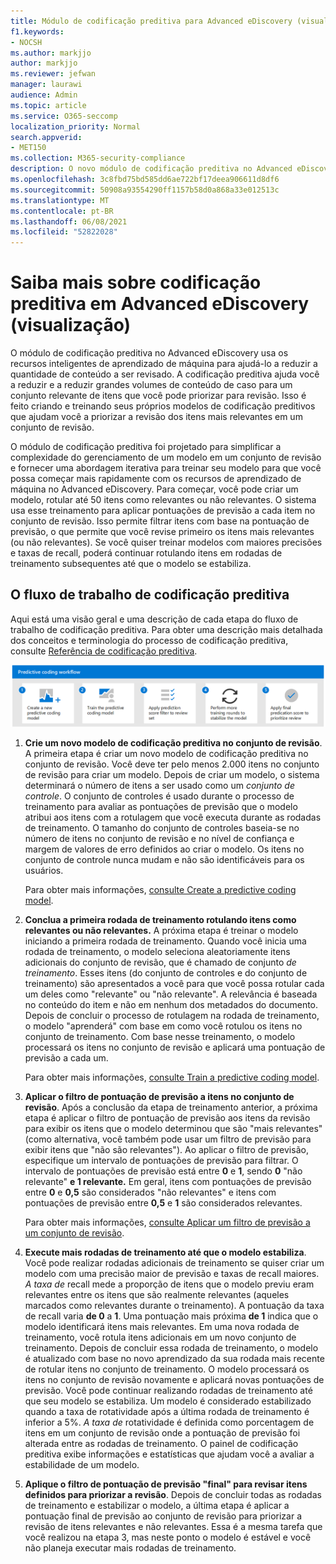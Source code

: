 ```yaml
---
title: Módulo de codificação preditiva para Advanced eDiscovery (visualização)
f1.keywords:
- NOCSH
ms.author: markjjo
author: markjjo
ms.reviewer: jefwan
manager: laurawi
audience: Admin
ms.topic: article
ms.service: O365-seccomp
localization_priority: Normal
search.appverid:
- MET150
ms.collection: M365-security-compliance
description: O novo módulo de codificação preditiva no Advanced eDiscovery usa aprendizado de máquina para analisar itens em um conjunto de revisão para prever quais itens são relevantes para seu caso ou investigação.
ms.openlocfilehash: 3c8fbd75bd585dd6ae722bf17deea906611d8df6
ms.sourcegitcommit: 50908a93554290ff1157b58d0a868a33e012513c
ms.translationtype: MT
ms.contentlocale: pt-BR
ms.lasthandoff: 06/08/2021
ms.locfileid: "52822028"
---
```

# <a name="learn-about-predictive-coding-in-advanced-ediscovery-preview"></a>Saiba mais sobre codificação preditiva em Advanced eDiscovery (visualização)

O módulo de codificação preditiva no Advanced eDiscovery usa os recursos inteligentes de aprendizado de máquina para ajudá-lo a reduzir a quantidade de conteúdo a ser revisado. A codificação preditiva ajuda você a reduzir e a reduzir grandes volumes de conteúdo de caso para um conjunto relevante de itens que você pode priorizar para revisão. Isso é feito criando e treinando seus próprios modelos de codificação preditivos que ajudam você a priorizar a revisão dos itens mais relevantes em um conjunto de revisão.

O módulo de codificação preditiva foi projetado para simplificar a complexidade do gerenciamento de um modelo em um conjunto de revisão e fornecer uma abordagem iterativa para treinar seu modelo para que você possa começar mais rapidamente com os recursos de aprendizado de máquina no Advanced eDiscovery. Para começar, você pode criar um modelo, rotular até 50 itens como relevantes ou não relevantes. O sistema usa esse treinamento para aplicar pontuações de previsão a cada item no conjunto de revisão. Isso permite filtrar itens com base na pontuação de previsão, o que permite que você revise primeiro os itens mais relevantes (ou não relevantes). Se você quiser treinar modelos com maiores precisões e taxas de recall, poderá continuar rotulando itens em rodadas de treinamento subsequentes até que o modelo se estabiliza.  

## <a name="the-predictive-coding-workflow"></a>O fluxo de trabalho de codificação preditiva

Aqui está uma visão geral e uma descrição de cada etapa do fluxo de trabalho de codificação preditiva. Para obter uma descrição mais detalhada dos conceitos e terminologia do processo de codificação preditiva, consulte [Referência de codificação preditiva](predictive-coding-reference.md).

![Fluxo de trabalho de codificação preditiva](..\media\PredictiveCodingWorkflow.png)

1. **Crie um novo modelo de codificação preditiva no conjunto de revisão**. A primeira etapa é criar um novo modelo de codificação preditiva no conjunto de revisão. Você deve ter pelo menos 2.000 itens no conjunto de revisão para criar um modelo. Depois de criar um modelo, o sistema determinará o número de itens a ser usado como um *conjunto de controle*. O conjunto de controles é usado durante o processo de treinamento para avaliar as pontuações de previsão que o modelo atribui aos itens com a rotulagem que você executa durante as rodadas de treinamento. O tamanho do conjunto de controles baseia-se no número de itens no conjunto de revisão e no nível de confiança e margem de valores de erro definidos ao criar o modelo. Os itens no conjunto de controle nunca mudam e não são identificáveis para os usuários.

   Para obter mais informações, [consulte Create a predictive coding model](predictive-coding-create-model.md).

2. **Conclua a primeira rodada de treinamento rotulando itens como relevantes ou não relevantes.** A próxima etapa é treinar o modelo iniciando a primeira rodada de treinamento. Quando você inicia uma rodada de treinamento, o modelo seleciona aleatoriamente itens adicionais do conjunto de revisão, que é chamado de conjunto *de treinamento*. Esses itens (do conjunto de controles e do conjunto de treinamento) são apresentados a você para que você possa rotular cada um deles como "relevante" ou "não relevante". A relevância é baseada no conteúdo do item e não em nenhum dos metadados do documento. Depois de concluir o processo de rotulagem na rodada de treinamento, o modelo "aprenderá" com base em como você rotulou os itens no conjunto de treinamento. Com base nesse treinamento, o modelo processará os itens no conjunto de revisão e aplicará uma pontuação de previsão a cada um.

   Para obter mais informações, [consulte Train a predictive coding model](predictive-coding-train-model.md).

3. **Aplicar o filtro de pontuação de previsão a itens no conjunto de revisão**. Após a conclusão da etapa de treinamento anterior, a próxima etapa é aplicar o filtro de pontuação de previsão aos itens da revisão para exibir os itens que o modelo determinou que são "mais relevantes" (como alternativa, você também pode usar um filtro de previsão para exibir itens que "não são relevantes"). Ao aplicar o filtro de previsão, especifique um intervalo de pontuações de previsão para filtrar. O intervalo de pontuações de previsão está entre **0** e **1**, sendo **0** "não relevante" **e 1 relevante.** Em geral, itens com pontuações de previsão entre **0** e **0,5** são considerados "não relevantes" e itens com pontuações de previsão entre **0,5** e **1** são considerados relevantes.

   Para obter mais informações, [consulte Aplicar um filtro de previsão a um conjunto de revisão](predictive-coding-apply-prediction-filter.md).

4. **Execute mais rodadas de treinamento até que o modelo estabiliza**. Você pode realizar rodadas adicionais de treinamento se quiser criar um modelo com uma precisão maior de previsão e taxas de recall maiores. *A taxa de* recall mede a proporção de itens que o modelo previu eram relevantes entre os itens que são realmente relevantes (aqueles marcados como relevantes durante o treinamento). A pontuação da taxa de recall varia **de 0** a **1**. Uma pontuação mais próxima **de 1** indica que o modelo identificará itens mais relevantes. Em uma nova rodada de treinamento, você rotula itens adicionais em um novo conjunto de treinamento. Depois de concluir essa rodada de treinamento, o modelo é atualizado com base no novo aprendizado da sua rodada mais recente de rotular itens no conjunto de treinamento. O modelo processará os itens no conjunto de revisão novamente e aplicará novas pontuações de previsão. Você pode continuar realizando rodadas de treinamento até que seu modelo se estabiliza. Um modelo é considerado estabilizado quando a taxa de rotatividade após a última rodada de treinamento é inferior a 5%. *A taxa de* rotatividade é definida como porcentagem de itens em um conjunto de revisão onde a pontuação de previsão foi alterada entre as rodadas de treinamento. O painel de codificação preditiva exibe informações e estatísticas que ajudam você a avaliar a estabilidade de um modelo.

5. **Aplique o filtro de pontuação de previsão "final" para revisar itens definidos para priorizar a revisão**. Depois de concluir todas as rodadas de treinamento e estabilizar o modelo, a última etapa é aplicar a pontuação final de previsão ao conjunto de revisão para priorizar a revisão de itens relevantes e não relevantes. Essa é a mesma tarefa que você realizou na etapa 3, mas neste ponto o modelo é estável e você não planeja executar mais rodadas de treinamento.
